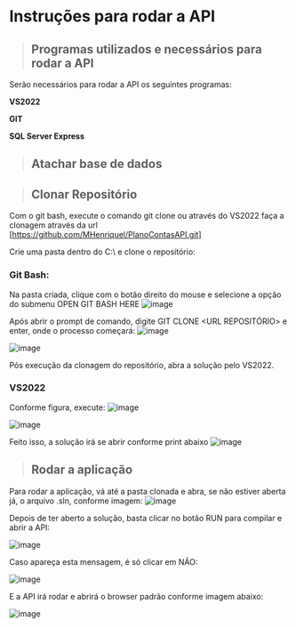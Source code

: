 # Instruções para rodar a API

> ## Programas utilizados e necessários para rodar a API

Serão necessários para rodar a API os seguintes programas:

**VS2022**

**GIT** 

**SQL Server Express**




> ## Atachar base de dados



> ## Clonar Repositório

Com o git bash, execute o comando git clone ou através do VS2022 faça a clonagem através da url [https://github.com/MHenriquel/PlanoContasAPI.git]

Crie uma pasta dentro do C:\ e clone o repositório:

### Git Bash:
Na pasta criada, clique com o botão direito do mouse e selecione a opção do submenu OPEN GIT BASH HERE
![image](https://github.com/user-attachments/assets/1be6da9f-b1de-4f86-bc2b-f105341cfc98)

Após abrir o prompt de comando, digite GIT CLONE <URL REPOSITÓRIO> e enter, onde o processo começará:
![image](https://github.com/user-attachments/assets/11f1cb15-8985-480b-8012-9fa8bf966edb)

![image](https://github.com/user-attachments/assets/a64b5750-8d06-42c3-a03b-de6c73b7adcf)

Pós execução da clonagem do repositório, abra a solução pelo VS2022.

### VS2022
Conforme figura, execute:
![image](https://github.com/user-attachments/assets/647c7c7c-8887-4b2b-b25e-1b5db7aa02e2)

![image](https://github.com/user-attachments/assets/c6297a6b-85b3-44ea-bf35-c1a8bcdfe900)

Feito isso, a solução irá se abrir conforme print abaixo
![image](https://github.com/user-attachments/assets/3ae2e39d-aa0c-4b49-b575-e3db018d918c)


> ## Rodar a aplicação
Para rodar a aplicação, vá até a pasta clonada e abra, se não estiver aberta já, o arquivo .sln, conforme imagem:
![image](https://github.com/user-attachments/assets/69601720-77ac-479f-a516-128bcf388d8a)


Depois de ter aberto a solução, basta clicar no botão RUN para compilar e abrir a API:

![image](https://github.com/user-attachments/assets/e66ac245-9ef1-4378-b84b-a0939f1760ac)

Caso apareça esta mensagem, é só clicar em NÃO:

![image](https://github.com/user-attachments/assets/880298a4-2aa5-4d23-bdff-8a3e543e76bb)

E a API irá rodar e abrirá o browser padrão conforme imagem abaixo:

![image](https://github.com/user-attachments/assets/8b98c5ec-0e9e-43eb-be03-5090bd8f5a03)






